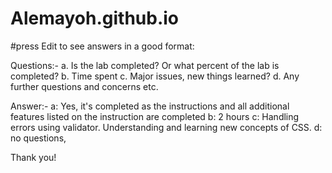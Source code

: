 # Alemayoh.github.io

#press Edit to see answers in a good format:

Questions:-
    a.	Is the lab completed? Or what percent of the lab is completed? 
    b.	Time spent
    c.	Major issues, new things learned?
    d.	Any further questions and concerns etc.

Answer:- 
    a: Yes, it's completed as the instructions and all additional features listed on the instruction are completed 
    b: 2 hours 
    c: Handling errors using validator. Understanding and learning new concepts of CSS. 
    d: no questions, 

Thank you!
